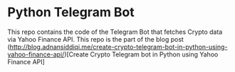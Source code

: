 # Python Telegram Bot

This repo contains the code of the Telegram Bot that fetches Crypto data via Yahoo Finance API. This repo is the part of the blog post (http://blog.adnansiddiqi.me/create-crypto-telegram-bot-in-python-using-yahoo-finance-api/)[Create Crypto Telegram bot in Python using Yahoo Finance API]
